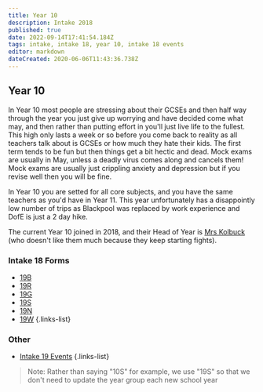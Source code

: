 ```yaml
---
title: Year 10
description: Intake 2018
published: true
date: 2022-09-14T17:41:54.184Z
tags: intake, intake 18, year 10, intake 18 events
editor: markdown
dateCreated: 2020-06-06T11:43:36.738Z
---
```


## Year 10
In Year 10 most people are stressing about their GCSEs and then half way through the year you just give up worrying and have decided come what may, and then rather than putting effort in you'll just live life to the fullest. This high only lasts a week or so before you come back to reality as all teachers talk about is GCSEs or how much they hate their kids.
The first term tends to be fun but then things get a bit hectic and dead. Mock exams are usually in May, unless a deadly virus comes along and cancels them! Mock exams are usually just crippling anxiety and depression but if you revise well then you will be fine. 

In Year 10 you are setted for all core subjects, and you have the same teachers as you'd have in Year 11. This year unfortunately has a disappointly low number of trips as Blackpool was replaced by work experience and DofE is just a 2 day hike.

The current Year 10 joined in 2018, and their Head of Year is [Mrs Kolbuck](/teachers/mrs-kolbuck) (who doesn't like them much because they keep starting fights).

### Intake 18 Forms
- [19B](/students/intake19/b)
- [19R](/students/intake19/r)
- [19G](/students/intake19/g)
- [19S](/students/intake19/s)
- [19N](/students/intake19/n)
- [19W](/students/intake19/w)
{.links-list}

### Other
- [Intake 19 Events](/students/intake19/events)
{.links-list}

> Note:  Rather than saying "10S" for example, we use "19S" so that we don't need to update the year group each new school year
